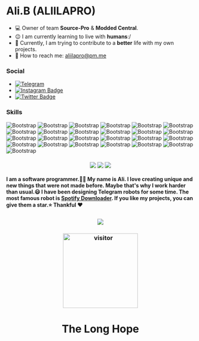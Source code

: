 # Ali.B (ALIILAPRO)

- 💻 Owner of team **Source-Pro** & **Modded Central**.
- 😉 I am currently learning to live with **humans**:/
- 🌱 Currently, I am trying to contribute to a **better** life with my own projects.
- 📧 How to reach me: aliilapro@pm.me

### Social

- [![Telegram](https://img.shields.io/badge/-Telegram-blue?style=flat&logo=Telegram&logoColor=white)](https://t.me/aliilapro)
- [![Instagram Badge](https://img.shields.io/badge/-Instagram-purple?logo=instagram&logoColor=white&link=https://www.instagram.com/mr.aliilapro)](https://www.instagram.com/mr.aliilapro)
- [![Twitter Badge](https://img.shields.io/badge/-Twitter-1da1f2?labelColor=1da1f2&logo=twitter&logoColor=white&link=https://twitter.com/aliilapro)](https://twitter.com/aliilapro)

### Skills

![Bootstrap](https://img.shields.io/badge/-Ubuntu-05122A?style=flat-square&logo=ubuntu&logoColor=white) ![Bootstrap](https://img.shields.io/badge/-GitHub-05122A?style=flat-square&logo=github&logoColor=white) ![Bootstrap](https://img.shields.io/badge/-Python-05122A?style=flat-square&logo=Python&color=353535) ![Bootstrap](https://img.shields.io/badge/-Docker-05122A?style=flat-square&logo=Docker&color=353535) ![Bootstrap](https://img.shields.io/badge/-PyTorch-05122A?style=flat-square&logo=PyTorch&color=353535) ![Bootstrap](https://img.shields.io/badge/-MongoDB-05122A?style=flat-square&logo=MongoDB&color=353535) ![Bootstrap](https://img.shields.io/badge/-MySQL-05122A?style=flat-square&logo=MySQL&color=353535) ![Bootstrap](https://img.shields.io/badge/-PostgreSQL-05122A?style=flat-square&logo=PostgreSQL&color=353535) ![Bootstrap](https://img.shields.io/badge/-Pandas-05122A?style=flat-square&logo=Pandas&color=353535) ![Bootstrap](https://img.shields.io/badge/-Numpy-05122A?style=flat-square&logo=Numpy&color=353535) ![Bootstrap](https://img.shields.io/badge/-Flask-05122A?style=flat-square&logo=Flask&color=353535) ![Bootstrap](https://img.shields.io/badge/-Django-05122A?style=flat-square&logo=Django&color=353535) ![Bootstrap](https://img.shields.io/badge/-FastAPI-05122A?style=flat-square&logo=FastAPI&color=353535) ![Bootstrap](https://img.shields.io/badge/-Visual%20Studio%20Code-05122A?style=flat-square&logo=Visual-Studio-Code&color=353535) ![Bootstrap](https://img.shields.io/badge/-Visual%20Studio-05122A?style=flat-square&logo=Visual-Studio&color=353535) ![Bootstrap](https://img.shields.io/badge/-Php-05122A?style=flat-square&logo=Php&color=353535) ![Bootstrap](https://img.shields.io/badge/-Mainflux-05122A?style=flat-square&logo=Mainflux&color=353535) ![Bootstrap](https://img.shields.io/badge/-Java-05122A?style=flat-square&logo=java&color=353535) ![Bootstrap](https://img.shields.io/badge/-Maven-05122A?style=flat-square&logo=Maven&color=353535) ![Bootstrap](https://img.shields.io/badge/Wordpress-21759B?style=for-the-badge&logo=wordpress&logoColor=white) ![Bootstrap](https://img.shields.io/badge/Windows_XP-003399?style=for-the-badge&logo=windows-xp&logoColor=white) ![Bootstrap](https://img.shields.io/badge/Windows-0078D6?style=for-the-badge&logo=windows&logoColor=white) ![Bootstrap](https://img.shields.io/badge/YouTube-FF0000?style=for-the-badge&logo=youtube&logoColor=white) ![Bootstrap](https://img.shields.io/badge/C%23-239120?style=for-the-badge&logo=c-sharp&logoColor=white) ![Bootstrap](https://img.shields.io/badge/HTML-239120?style=for-the-badge&logo=html5&logoColor=white)



<h3 align="center">
<a href="https://www.youtube.com/channel/UCsq5dmDDFD02d6JF2UdtMow"><img src="https://img.shields.io/website?color=red&down_message=Channel&label=YouTUbe&logo=youtube&logoColor=red&style=for-the-badge&up_message=Channel&url=https%3A%2F%2Fwww.youtube.com%2Fchannel%2FUCsq5dmDDFD02d6JF2UdtMow"></a>
<a href="https://t.me/aliilapro"><img src="https://img.shields.io/website?color=ff69b4&down_message=ALIILAPRO&label=Telegram&logo=telegram&style=for-the-badge&up_message=ALIILAPRO&url=https%3A%2F%2Ft.me%2FALIILAPRO"></a>
<a href="https://t.me/source_pro"><img src="https://img.shields.io/website?color=blue&down_message=Channel&label=Telegram&logo=telegram&logoColor=dark&style=for-the-badge&up_message=Channel&url=https%3A%2F%2Ft.me%2Fsource_pro"></a>
</h3> 
<p align="left"><b>I am a software programmer.👨‍💻 My name is Ali. I love creating unique and new things that were not made before. 
    Maybe that's why I work harder than usual.😃 I have been designing Telegram robots for some time. The most famous robot is <a href="https://t.me/spotdlrobot">Spotify Downloader</a>. If you like my projects, you can give them a star.⭐
Thankful ❤</b></p>
<h3 align="center">
  
<a href="aliilapro.github.io"><img src="https://github-readme-stats.vercel.app/api?username=aliilapro&hide=prs,issues,contribs&show_icons=true&bg_color=000000&title_color=ff0000&text_color=ffffff&icon_color=ff0000&hide_border=true&count_private=true&show_icons=true&include_all_commits=true)](https://aliilapro.github.io"></a>
</h3>

<h3 align="center">
  <a href="https://t.me/aliilapro"><img src="https://profile-counter.glitch.me/aliilapro/count.svg" alt="visitor" width="200"></a>
</h3>

<h1 align="center">The Long Hope</h>

